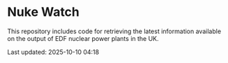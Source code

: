# Nuke Watch

This repository includes code for retrieving the latest information available on the output of EDF nuclear power plants in the UK.

Last updated: 2025-10-10 04:18